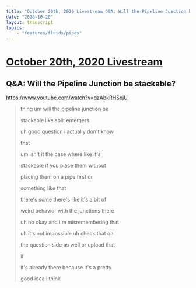 ```yaml
---
title: "October 20th, 2020 Livestream Q&A: Will the Pipeline Junction be stackable?"
date: "2020-10-20"
layout: transcript
topics:
    - "features/fluids/pipes"
---
```

# [October 20th, 2020 Livestream](../2020-10-20.md)
## Q&A: Will the Pipeline Junction be stackable?
https://www.youtube.com/watch?v=qzAbkRHSojU
> thing um will the pipeline junction be
> 
> stackable like split emergers
> 
> uh good question i actually don't know
> 
> that
> 
> um isn't it the case where like it's
> 
> stackable if you place them without
> 
> placing them on a pipe first or
> 
> something like that
> 
> there's some there's like it's a bit of
> 
> weird behavior with the junctions there
> 
> uh no okay and i'm misremembering that
> 
> uh it's not impossible uh check that on
> 
> the question side as well or upload that
> 
> if
> 
> it's already there because it's a pretty
> 
> good idea i think
> 
